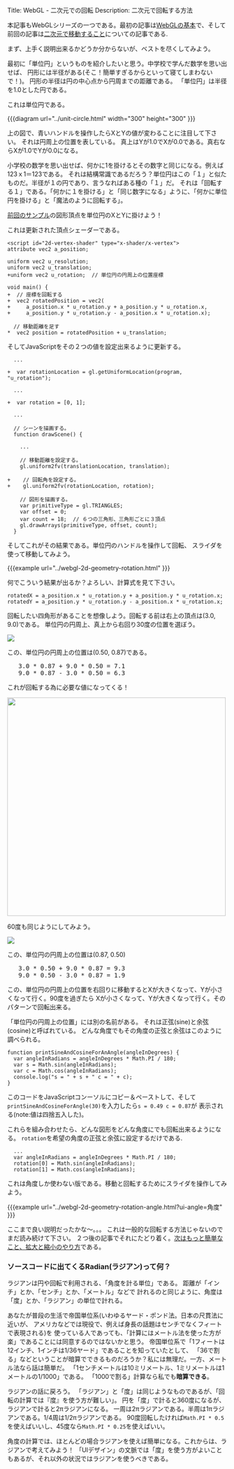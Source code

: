 Title: WebGL - 二次元での回転
Description: 二次元で回転する方法

本記事もWebGLシリーズの一つである。最初の記事は[WebGLの基本](webgl-fundamentals.html)で、そして前回の記事は[二次元で移動すること](webgl-2d-translation.html)についての記事である.

まず、上手く説明出来るかどうか分からないが、ベストを尽くしてみよう。

最初に「単位円」というものを紹介したいと思う。中学校で学んだ数学を思い出せば、
円形には半径がある(そこ！簡単すぎるからといって寝てしまわないで！)。
円形の半径は円の中心点から円周までの距離である。
「単位円」は半径を1.0とした円である。

これは単位円である。

{{{diagram url="../unit-circle.html" width="300" height="300" }}}

上の図で、青いハンドルを操作したらXとYの値が変わることに注目して下さい。
それは円周上の位置を表している。
真上はYが1.0でXが0.0である。真右ならXが1.0でYが0.0になる。

小学校の数学を思い出せば、何かに1を掛けるとその数字と同じになる。例えば123ｘ1＝123である。
それは結構常識であるだろう？単位円はこの「１」と似たものだ。半径が１の円であり、言うなればある種の「１」だ。
それは「回転する１」である。「何かに１を掛ける」と「同じ数字になる」ように、「何かに単位円を掛ける」と「魔法のように回転する」。

[前回のサンプル](webgl-2d-translation.html)の図形頂点を単位円のXとYに掛けよう！

これは更新された頂点シェーダーである。

    <script id="2d-vertex-shader" type="x-shader/x-vertex">
    attribute vec2 a_position;

    uniform vec2 u_resolution;
    uniform vec2 u_translation;
    +uniform vec2 u_rotation;  // 単位円の円周上の位置座標

    void main() {
    +  // 座標を回転する
    +  vec2 rotatedPosition = vec2(
    +     a_position.x * u_rotation.y + a_position.y * u_rotation.x,
    +     a_position.y * u_rotation.y - a_position.x * u_rotation.x);

      // 移動距離を足す
    *  vec2 position = rotatedPosition + u_translation;

そしてJavaScriptをその２つの値を設定出来るように更新する。

      ...

    +  var rotationLocation = gl.getUniformLocation(program, "u_rotation");

      ...

    +  var rotation = [0, 1];

      ...

      // シーンを描画する。
      function drawScene() {

        ...

        // 移動距離を設定する。
        gl.uniform2fv(translationLocation, translation);

    +    // 回転角を設定する。
    +    gl.uniform2fv(rotationLocation, rotation);

        // 図形を描画する。
        var primitiveType = gl.TRIANGLES;
        var offset = 0;
        var count = 18;  // ６つの三角形、三角形ごとに３頂点
        gl.drawArrays(primitiveType, offset, count);
      }

そしてこれがその結果である。単位円のハンドルを操作して回転、
スライダを使って移動してみよう。

{{{example url="../webgl-2d-geometry-rotation.html" }}}

何でこういう結果が出るか？よろしい、計算式を見て下さい。

    rotatedX = a_position.x * u_rotation.y + a_position.y * u_rotation.x;
    rotatedY = a_position.y * u_rotation.y - a_position.x * u_rotation.x;

回転したい四角形があることを想像しよう。回転する前は右上の頂点は(3.0, 9.0)である。
単位円の円周上、真上から右回り30度の位置を選ぼう。

<img src="../resources/rotate-30.png" class="webgl_center" />

この、単位円の円周上の位置は(0.50, 0.87)である。

<pre class="webgl_center">
   3.0 * 0.87 + 9.0 * 0.50 = 7.1
   9.0 * 0.87 - 3.0 * 0.50 = 6.3
</pre>

これが回転する為に必要な値になってくる！

<img src="../resources/rotation-drawing.svg" width="500" class="webgl_center"/>

60度も同じようにしてみよう。

<img src="../resources/rotate-60.png" class="webgl_center" />

この、単位円の円周上の位置は(0.87, 0.50)

<pre class="webgl_center">
   3.0 * 0.50 + 9.0 * 0.87 = 9.3
   9.0 * 0.50 - 3.0 * 0.87 = 1.9
</pre>

この、単位円の円周上の位置を右回りに移動するとXが大きくなって、Yが小さくなって行く。90度を過ぎたら
Xが小さくなって、Yが大きくなって行く。そのパターンで回転出来る。

「単位円の円周上の位置」には別の名前がある。
それは正弦(sine)と余弦(cosine)と呼ばれている。
どんな角度でもその角度の正弦と余弦はこのように調べられる。

    function printSineAndCosineForAnAngle(angleInDegrees) {
      var angleInRadians = angleInDegrees * Math.PI / 180;
      var s = Math.sin(angleInRadians);
      var c = Math.cos(angleInRadians);
      console.log("s = " + s + " c = " + c);
    }

このコードをJavaScriptコンーソルにコピー＆ペーストして、そして
`printSineAndCosineForAngle(30)`を入力したら`s = 0.49 c = 0.87`が
表示される(note:値は四捨五入した)。

これらを組み合わせたら、どんな図形をどんな角度にでも回転出来るようになる。
`rotation`を希望の角度の正弦と余弦に設定するだけである.

      ...
      var angleInRadians = angleInDegrees * Math.PI / 180;
      rotation[0] = Math.sin(angleInRadians);
      rotation[1] = Math.cos(angleInRadians);

これは角度しか使わない版である。移動と回転するためにスライダを操作してみよう。

{{{example url="../webgl-2d-geometry-rotation-angle.html?ui-angle=角度" }}}

ここまで良い説明だったかな〜。。。
これは一般的な回転する方法じゃないのでまだ読み続けて下さい。
２つ後の記事でそれにたどり着く。[次はもっと簡単なこと、拡大と縮小のやり方](webgl-2d-scale.html)である。

<div class="webgl_bottombar"><h3>ソースコードに出てくるRadian(ラジアン)って何？</h3>
<p>
ラジアンは円や回転で利用される、「角度を計る単位」である。
距離が「インチ」とか、「センチ」とか、「メートル」などで
計れるのと同じように、角度は「度」とか、「ラジアン」の単位で計れる。
</p>
<p>
あなたが普段の生活で帝国単位系(いわゆるヤード・ポンド法。日本の尺貫法に近いが、
アメリカなどでは現役で、例えば身長の話題はセンチでなくフィートで表現される)を
使っている人であっても、「計算にはメートル法を使った方が楽」であることには同意するのではないかと思う。
帝国単位系で「1フィートは12インチ、1インチは1/36ヤード」であることを知っていたとして、
「36で割る」などということが暗算でできるものだろうか？私には無理だ。一方、メートル法なら話は簡単だ。
「1センチメートルは10ミリメートル、1ミリメートルは1メートルの1/1000」である。
「1000で割る」計算なら私でも<strong>暗算できる</strong>。
</p>
<p>
ラジアンの話に戻ろう。
「ラジアン」と「度」は同じようなものであるが、「回転の計算では『度』を使う方が難しい」。
円を「度」で計ると360度になるが、
ラジアンで計ると2πラジアンになる。
一周は2πラジアンである。半周は1πラジアンである。1/4周は1/2πラジアンである。
90度回転したければ<code>Math.PI * 0.5</code>を使えばいいし、45度なら<code>Math.PI * 0.25</code>を使えばいい。
</p>
<p>
角度の計算では、ほとんどの場合ラジアンを使えば簡単になる。これからは、ラジアンで考えてみよう！
「UIデザイン」の文脈では「度」を使う方がよいこともあるが、それ以外の状況ではラジアンを使うべきである。
</p>
</div>


